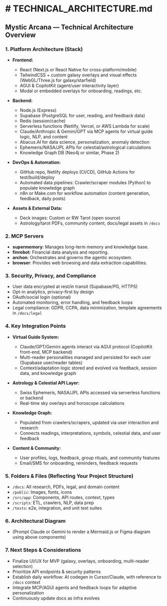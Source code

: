 # # TECHNICAL_ARCHITECTURE.md

## Mystic Arcana — Technical Architecture Overview

### 1. Platform Architecture (Stack)

- **Frontend:**
  - React (Next.js or React Native for cross-platform/mobile)
  - TailwindCSS + custom galaxy overlays and visual effects (WebGL/Three.js for galaxy/starfield)
  - AGUI & CopilotKit (agent/user interactivity layer)
  - Modal or embedded overlays for onboarding, readings, etc.

- **Backend:**
  - Node.js (Express)
  - Supabase (PostgreSQL for user, reading, and feedback data)
  - Redis (session/cache)
  - Serverless functions (Netlify, Vercel, or AWS Lambda for scale)
  - Claude/Anthropic & Gemini/GPT via MCP agents for virtual guide logic, NLP, and content
  - Abacus.AI for data science, personalization, anomaly detection
  - Ephemeris/NASA/JPL APIs for celestial/astrological calculations
  - Knowledge Graph DB (Neo4j or similar, Phase 2)

- **DevOps & Automation:**
  - GitHub repo, Netlify deploys (CI/CD), GitHub Actions for test/build/deploy
  - Automated data pipelines: Crawler/scraper modules (Python) to populate knowledge graph
  - n8n or Make.com for workflow automation (content generation, feedback, daily posts)

- **Assets & External Data:**
  - Deck images: Custom or RW Tarot (open source)
  - Astrology/tarot PDFs, community content, docs/legal assets in `/docs`

### 2. MCP Servers

- **supermemory**: Manages long-term memory and knowledge base.
- **finrobot**: Financial data analysis and reporting.
- **archon**: Orchestrates and governs the agentic ecosystem.
- **browser**: Provides web browsing and data extraction capabilities.

### 3. Security, Privacy, and Compliance

- User data encrypted at rest/in transit (Supabase/PG, HTTPS)
- Opt-in analytics, privacy-first by design
- OAuth/social login (optional)
- Automated monitoring, error handling, and feedback loops
- Legal compliance: GDPR, CCPA, data minimization, template agreements in `/docs/legal`

### 4. Key Integration Points

- **Virtual Guide System:**
  - Claude/GPT/Gemini agents interact via AGUI protocol (CopilotKit front-end, MCP backend)
  - Multi-reader personalities managed and persisted for each user (Supabase user/reader tables)
  - Context/adaptation logic stored and evolved via feedback, session data, and knowledge graph

- **Astrology & Celestial API Layer:**
  - Swiss Ephemeris, NASA/JPL APIs accessed via serverless functions or backend
  - Real-time sky overlays and horoscope calculations

- **Knowledge Graph:**
  - Populated from crawlers/scrapers, updated via user interaction and research
  - Connects readings, interpretations, symbols, celestial data, and user feedback

- **Content & Community:**
  - User profiles, logs, feedback, group rituals, and community features
  - Email/SMS for onboarding, reminders, feedback requests

### 5. Folders & Files (Reflecting Your Project Structure)

- `/docs`: All research, PDFs, legal, and domain content
- `/public`: Images, fonts, icons
- `/src/app`: Components, API routes, context, types
- `/scripts`: ETL, crawlers, NLP, data prep
- `/tests`: e2e, integration, and unit test suites

### 6. Architectural Diagram

- (Prompt Claude or Gemini to render a Mermaid.js or Figma diagram using above components)

### 7. Next Steps & Considerations

- Finalize UI/UX for MVP (galaxy, overlays, onboarding, multi-reader selection)
- Prioritize API endpoints & security patterns
- Establish daily workflow: AI codegen in Cursor/Claude, with reference to `/docs` context
- Integrate MCP/AGUI agents and feedback loops for adaptive personalization
- Continuously update docs as infra evolves

